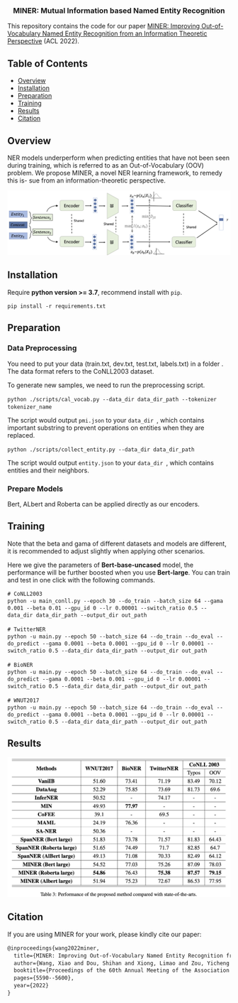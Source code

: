 

<h3 align="center">MINER: Mutual Information based Named Entity Recognition</h3>
<p align="center">

This repository contains the code for our paper [MINER: Improving Out-of-Vocabulary Named Entity Recognition from an Information Theoretic Perspective](https://aclanthology.org/2022.acl-long.383.pdf) (ACL 2022).


## Table of Contents

- [Overview](#Overview)
- [Installation](#Installation)
- [Preparation](#Preparation)
- [Training](#Training)
- [Results](#Results)
- [Citation](#Citation)

## Overview

NER models underperform when predicting entities that have not been seen during training, which is referred to as an Out-of-Vocabulary (OOV) problem. We propose MINER, a novel NER learning framework, to remedy this is- sue from an information-theoretic perspective.

<img src="pic/architecture.jpg"/>


## Installation

Require **python version >= 3.7**, recommend install with `pip`.

```shell
pip install -r requirements.txt
```



## Preparation

### Data Preprocessing

You need to put your data (train.txt, dev.txt, test.txt, labels.txt) in a folder . The data format refers to the CoNLL2003 dataset.

To generate new samples, we need to run the preprocessing script.

`python ./scripts/cal_vocab.py --data_dir data_dir_path --tokenizer tokenizer_name`

The script would output `pmi.json` to your `data_dir `, which contains important substring to prevent operations on entities when they are replaced.

`python ./scripts/collect_entity.py --data_dir data_dir_path`

The script would output `entity.json` to your `data_dir `, which contains entities and their neighbors.



### Prepare Models

Bert, ALbert and Roberta can be applied directly as our encoders.



## Training

Note that the beta and gama of different datasets and models are different, it is recommended to adjust slightly when applying other scenarios. 

Here we give the parameters of **Bert-base-uncased** model, the performance will be further boosted when you use **Bert-large**. You can train and test in one click with the following commands.

```
# CoNLL2003
python -u main_conll.py --epoch 30 --do_train --batch_size 64 --gama 0.001 --beta 0.01 --gpu_id 0 --lr 0.00001 --switch_ratio 0.5 --data_dir data_dir_path --output_dir out_path 

# TwitterNER
python -u main.py --epoch 50 --batch_size 64 --do_train --do_eval --do_predict --gama 0.0001 --beta 0.0001 --gpu_id 0 --lr 0.00001 --switch_ratio 0.5 --data_dir data_dir_path --output_dir out_path 

# BioNER
python -u main.py --epoch 50 --batch_size 64 --do_train --do_eval --do_predict --gama 0.0001 --beta 0.001 --gpu_id 0 --lr 0.00001 --switch_ratio 0.5 --data_dir data_dir_path --output_dir out_path 

# WNUT2017
python -u main.py --epoch 50 --batch_size 64 --do_train --do_eval --do_predict --gama 0.0001 --beta 0.0001 --gpu_id 0 --lr 0.00001 --switch_ratio 0.5 --data_dir data_dir_path --output_dir out_path 
```

## Results
<img src="pic/results.jpg"/>


## Citation

If you are using MINER for your work, please kindly cite our paper:

```latex
@inproceedings{wang2022miner,
  title={MINER: Improving Out-of-Vocabulary Named Entity Recognition from an Information Theoretic Perspective},
  author={Wang, Xiao and Dou, Shihan and Xiong, Limao and Zou, Yicheng and Zhang, Qi and others},
  booktitle={Proceedings of the 60th Annual Meeting of the Association for Computational Linguistics (Volume 1: Long Papers)},
  pages={5590--5600},
  year={2022}
}
```
